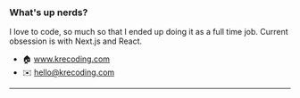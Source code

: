 ### What's up nerds?

I love to code, so much so that I ended up doing it as a full time job. Current obsession is with Next.js and React.

-  🏠 www.krecoding.com
-  ✉️ hello@krecoding.com 
---

<!-- **kre64/kre64** is a ✨ _special_ ✨ repository because its `README.md` (this file) appears on your GitHub profile. -->
